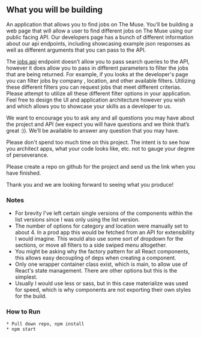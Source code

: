 ## What you will be building

An application that allows you to find jobs on The Muse. You’ll be building a web page that will allow a user to find different jobs on The Muse using our public facing API. Our developers page has a bunch of different information about our api endpoints, including show­casing example json responses as well as different arguments that you can pass to the API.

The [jobs api](https://www.themuse.com/developers/api/v2#jobs-endpoint) endpoint doesn’t allow you to pass search queries to the API, however it does allow you to pass in different parameters to filter the jobs that are being returned. For example, if you looks at the developer's page you can filter jobs by company , location, and other available filters. Utilizing these different filters you can request jobs that meet different criterias. Please attempt to utilize all these different filter options in your application. Feel free to design the UI and application architecture however you wish and which allows you to showcase your skills as a developer to us.

We want to encourage you to ask any and all questions you may have about the project and API (we expect you will have questions and we think that’s great :)). We’ll be available to answer any question that you may have.

Please don't spend too much time on this project. The intent is to see how you architect apps, what your code looks like, etc. not to gauge your degree of perseverance.

Please create a repo on github for the project and send us the link when you have finished.

Thank you and we are looking forward to seeing what you produce!

### Notes
 * For brevity I've left  certain single versions of the components within the list versions since I was only using the list version.
 * The number of options for category and location were manually set to about 4. In a prod app this would be fetched from an API for extensibility I would imagine. This would also use some sort of dropdown for the sections, or move all filters to a side swiped menu altogether.
 * You might be asking why the factory pattern for all React components, this allows easy decoupling of deps when creating a component.
 * Only one wrapper container class exist, which is main, to allow use of React's state management. There are other options but this is the simplest.
 * Usually I would use less or sass, but in this case materialize was used for
 speed, which is why components are not exporting their own styles for the build.

### How to Run
	* Pull down repo, npm install
	* npm start
